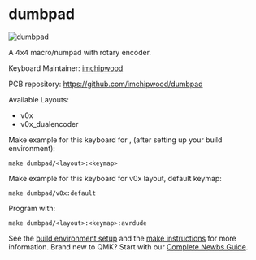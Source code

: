 # dumbpad

![dumbpad](https://i.imgur.com/sS3fq1Z.jpg)

A 4x4 macro/numpad with rotary encoder.

Keyboard Maintainer: [imchipwood](https://github.com/imchipwood)

PCB repository: https://github.com/imchipwood/dumbpad

Available Layouts:
- v0x
- v0x_dualencoder

Make example for this keyboard for <layout>, <keymap> (after setting up your build environment):

`make dumbpad/<layout>:<keymap>`
				
Make example for this keyboard for v0x layout, default keymap:

`make dumbpad/v0x:default`

Program with:

`make dumbpad/<layout>:<keymap>:avrdude`

See the [build environment setup](https://docs.qmk.fm/#/getting_started_build_tools) and the [make instructions](https://docs.qmk.fm/#/getting_started_make_guide) for more information. Brand new to QMK? Start with our [Complete Newbs Guide](https://docs.qmk.fm/#/newbs).
